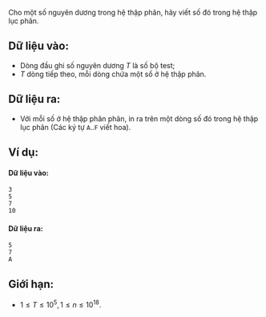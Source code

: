 Cho một số nguyên dương trong hệ thập phân, hãy viết số đó trong hệ thập lục phân.

## Dữ liệu vào:
- Dòng đầu ghi số nguyên dương $T$ là số bộ test;
- $T$ dòng tiếp theo, mỗi dòng chứa một số ở hệ thập phân.

## Dữ liệu ra:
- Với mỗi số ở hệ thập phân phân, in ra trên một dòng số đó trong hệ thập lục phân (Các ký tự `A`..`F` viết hoa).

## Ví dụ:
#### Dữ liệu vào:
```
3
5
7
10
```

#### Dữ liệu ra:
```
5
7
A
```

## Giới hạn:
- $1≤T≤10^5,1≤n≤10^{18}$.